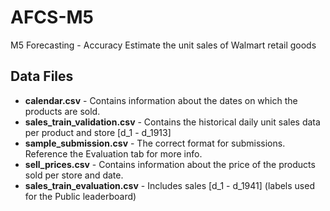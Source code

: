 # AFCS-M5
M5 Forecasting - Accuracy Estimate the unit sales of Walmart retail goods


## Data Files
- **calendar.csv** - Contains information about the dates on which the products are sold.
- **sales_train_validation.csv** - Contains the historical daily unit sales data per product and store [d_1 - d_1913]
- **sample_submission.csv** - The correct format for submissions. Reference the Evaluation tab for more info.
- **sell_prices.csv** - Contains information about the price of the products sold per store and date.
- **sales_train_evaluation.csv** - Includes sales [d_1 - d_1941] (labels used for the Public leaderboard)
